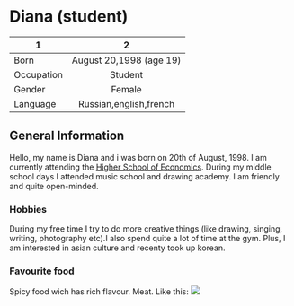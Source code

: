 # Diana (student)
1|2
---|:---:
Born|August 20,1998 (age 19)
Occupation|Student
Gender|Female
Language|Russian,english,french
## General Information
Hello, my name is Diana and i was born on 20th of August, 1998. I am currently attending the [Higher School of Economics](https://www.hse.ru/en/). During my middle school days I attended music school and drawing academy. I am friendly and quite open-minded. 
### Hobbies
During my free time I try to do more creative things (like drawing, singing, writing, photography etc).I also spend quite a lot of time at the gym. Plus, I am interested in asian culture and recenty took up korean.
### Favourite food
Spicy food wich has rich flavour. Meat. Like this: ![](https://hellomisspoo.files.wordpress.com/2013/08/tteokbokki-5.jpg)
